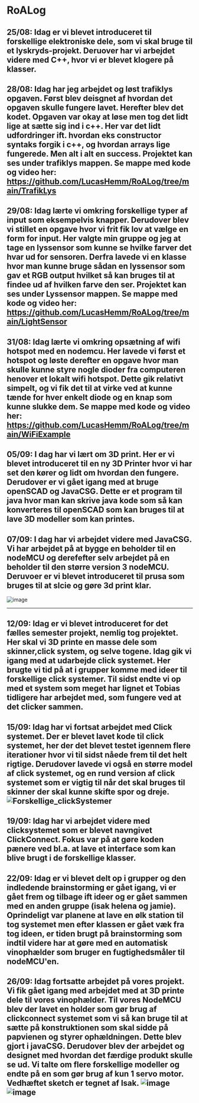 # RoALog

25/08:
Idag er vi blevet introduceret til forskellige elektroniske dele, som vi skal bruge til et lyskryds-projekt. Deruover har vi arbejdet videre med C++, hvor vi er blevet klogere på klasser.
------------------------------------------------------------------------------------------------------------------------------------------------------------------------------------------------------------
28/08:
Idag har jeg arbejdet og løst trafiklys opgaven. Først blev deisgnet af hvordan det opgaven skulle fungere lavet. Herefter blev det kodet. Opgaven var okay at løse men tog det lidt lige at sætte sig ind i c++. Her var det lidt udfordringer ift. hvordan eks constructor syntaks forgik i c++, og hvordan arrays lige fungerede. Men alt i alt en success.
Projektet kan ses under trafiklys mappen. Se mappe med kode og video her: https://github.com/LucasHemm/RoALog/tree/main/TrafikLys
------------------------------------------------------------------------------------------------------------------------------------------------------------------------------------------------------------
29/08:
Idag lærte vi omkring forskellige typer af input som eksempelvis knapper. Derudover blev vi stillet en opgave hvor vi frit fik lov at vælge en form for input. Her valgte min gruppe og jeg at tage en lyssensor som kunne se hvilke farver det hvar ud for sensoren. Derfra lavede vi en klasse hvor man kunne bruge sådan en lyssensor som gav et RGB output hvilket så kan bruges til at findee ud af hvilken farve den ser.
Projektet kan ses under Lyssensor mappen. Se mappe med kode og video her: https://github.com/LucasHemm/RoALog/tree/main/LightSensor
------------------------------------------------------------------------------------------------------------------------------------------------------------------------------------------------------------
31/08:
Idag lærte vi omkring opsætning af wifi hotspot med en nodemcu. Her lavede vi først et hotspot og løste derefter en opgave hvor man skulle kunne styre nogle dioder fra computeren henover et lokalt wifi hotspot.
Dette gik relativt simpelt, og vi fik det til at virke ved at kunne tænde for hver enkelt diode og en knap som kunne slukke dem. Se mappe med kode og video her: https://github.com/LucasHemm/RoALog/tree/main/WiFiExample
------------------------------------------------------------------------------------------------------------------------------------------------------------------------------------------------------------
05/09:
I dag har vi lært om 3D print. Her er vi blevet introduceret til en ny 3D Printer hvor vi har set den kører og lidt om hvordan den fungere. Derudover er vi gået igang med at bruge openSCAD og JavaCSG. Dette er et program til java hvor man kan skrive java kode som så kan konverteres til openSCAD som kan bruges til at lave 3D modeller som kan printes.
------------------------------------------------------------------------------------------------------------------------------------------------------------------------------------------------------------
07/09:
I dag har vi arbejdet videre med JavaCSG. Vi har arbejdet på at bygge en beholder til en nodeMCU og derefefter selv arbejdet på en beholder til den større version 3 nodeMCU. Deruvoer er vi blevet introduceret til prusa som bruges til at slcie og gøre 3d print klar.
-

![image](https://github.com/LucasHemm/RoALog/assets/99349701/15d8b589-4c43-4017-a84f-87a75b41e722)

------------------------------------------------------------------------------------------------------------------------------------------------------------------------------------------------------------
12/09:
Idag er vi blevet introduceret for det fælles semester projekt, nemlig tog projektet. Her skal vi 3D printe en masse dele som skinner,click system, og selve togene. Idag gik vi igang med at udarbejde click systemet. Her brugte vi tid på at i grupper komme med ideer til forskellige click systemer. Til sidst endte vi op med et system som meget har lignet et Tobias tidligere har arbejdet med, som fungere ved at det clicker sammen.
------------------------------------------------------------------------------------------------------------------------------------------------------------------------------------------------------------
15/09:
Idag har vi fortsat arbejdet med Click systemet. Der er blevet lavet kode til click systemet, her der det blevet testet igennem flere iterationer hvor vi til sidst nåede frem til det helt rigtige. Derudover lavede vi også en større model af click systemet, og en rund version af click systemet som er vigtig til når det skal bruges til skinner der skal kunne skifte spor og dreje.
![Forskellige_clickSystemer](https://github.com/LucasHemm/RoALog/assets/99349701/cb54552b-86ad-41d7-abb6-9c8c98c344ac)
------------------------------------------------------------------------------------------------------------------------------------------------------------------------------------------------------------
19/09:
Idag har vi arbejdet videre med clicksystemet som er blevet navngivet ClickConnect. Fokus var på at gøre koden pænere ved bl.a. at lave et interface som kan blive brugt i de forskellige klasser.
------------------------------------------------------------------------------------------------------------------------------------------------------------------------------------------------------------
22/09:
Idag er vi blevet delt op i grupper og den indledende brainstorming er gået igang, vi er gået frem og tilbage ift ideer og er gået sammen med en anden gruppe (isak helena og jamie). Oprindeligt var planene at lave en ølk station til tog systemet men efter klassen er gået væk fra tog ideen, er tiden brugt på brainstorming som indtil videre har at gøre med en automatisk vinophælder som bruger en fugtighedsmåler til nodeMCU'en.
------------------------------------------------------------------------------------------------------------------------------------------------------------------------------------------------------------
26/09:
Idag fortsatte arbejdet på vores projekt. Vi fik gået igang med arbejdet med at 3D printe dele til vores vinophælder. Til vores NodeMCU blev der lavet en holder som gør brug af clickconnect systemet som vi så kan bruge til at sætte på konstruktionen som skal sidde på papvienen og styrer ophældningen. Dette blev gjort i javaCSG. Derudover blev der arbejdet og designet med hvordan det færdige produkt skulle se ud. Vi talte om flere forskellige modeller og endte på en som gør brug af kun 1 servo motor. Vedhæftet sketch er tegnet af Isak.
![image](https://github.com/LucasHemm/RoALog/assets/99349701/4adc6742-2485-4034-9764-861ffb98e527)
![image](https://github.com/LucasHemm/RoALog/assets/99349701/8c3b4453-faa7-487e-8d91-747e9ca8f615)
------------------------------------------------------------------------------------------------------------------------------------------------------------------------------------------------------------





